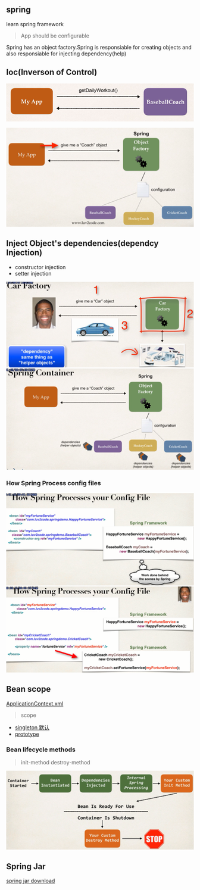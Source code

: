 ## spring
learn spring  framework


> App should be configurable


Spring has an object factory.Spring is responsiable for creating objects and also responsiable for injecting dependency(help)

## Ioc(Inverson of Control)


![](imgs/Ioc-2.PNG)

![](imgs/Ioc-1.PNG)


## Inject Object's dependencies(dependcy Injection)


+ constructor injection
+ setter injection


![](imgs/inject-1.PNG)
![](imgs/inject-2.PNG)

### How Spring Process config files

![](imgs/inject-3.PNG)
![](imgs/inject-4.PNG)




## Bean scope


[ApplicationContext.xml](01-Spring-demo/src/ApplicationContext.xml)


> scope

- [singleton  默认]()
- [prototype]()

### Bean lifecycle methods

> init-method  destroy-method

![](imgs/bean-lifecycle.PNG)





## Spring Jar

[spring jar download](http://repo.spring.io/release/org/springframework/spring/)